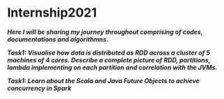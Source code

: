 # Internship2021

***Here I will be sharing my journey throughout comprising of codes, documentations and algorithmns.***



***Task1: Visualise how data is distributed as RDD across a cluster of 5 machines of 4 cores. Describe a complete picture of RDD, partitions, lambda implementing on each partition and correlation with the JVMs.***

***Task1: Learn about the Scala and Java Future Objects to achieve concurrency in Spark***


